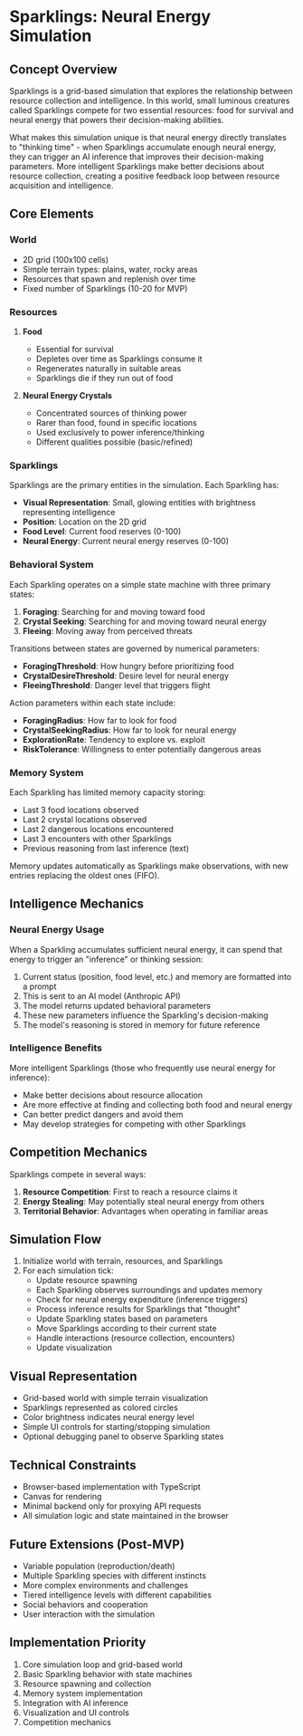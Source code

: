 # Sparklings: Neural Energy Simulation

## Concept Overview

Sparklings is a grid-based simulation that explores the relationship between resource collection and intelligence. In this world, small luminous creatures called Sparklings compete for two essential resources: food for survival and neural energy that powers their decision-making abilities.

What makes this simulation unique is that neural energy directly translates to "thinking time" - when Sparklings accumulate enough neural energy, they can trigger an AI inference that improves their decision-making parameters. More intelligent Sparklings make better decisions about resource collection, creating a positive feedback loop between resource acquisition and intelligence.

## Core Elements

### World
- 2D grid (100x100 cells)
- Simple terrain types: plains, water, rocky areas
- Resources that spawn and replenish over time
- Fixed number of Sparklings (10-20 for MVP)

### Resources
1. **Food**
   - Essential for survival
   - Depletes over time as Sparklings consume it
   - Regenerates naturally in suitable areas
   - Sparklings die if they run out of food

2. **Neural Energy Crystals**
   - Concentrated sources of thinking power
   - Rarer than food, found in specific locations
   - Used exclusively to power inference/thinking
   - Different qualities possible (basic/refined)

### Sparklings

Sparklings are the primary entities in the simulation. Each Sparkling has:

- **Visual Representation**: Small, glowing entities with brightness representing intelligence
- **Position**: Location on the 2D grid
- **Food Level**: Current food reserves (0-100)
- **Neural Energy**: Current neural energy reserves (0-100)

### Behavioral System

Each Sparkling operates on a simple state machine with three primary states:

1. **Foraging**: Searching for and moving toward food
2. **Crystal Seeking**: Searching for and moving toward neural energy
3. **Fleeing**: Moving away from perceived threats

Transitions between states are governed by numerical parameters:
- **ForagingThreshold**: How hungry before prioritizing food
- **CrystalDesireThreshold**: Desire level for neural energy
- **FleeingThreshold**: Danger level that triggers flight

Action parameters within each state include:
- **ForagingRadius**: How far to look for food
- **CrystalSeekingRadius**: How far to look for neural energy
- **ExplorationRate**: Tendency to explore vs. exploit
- **RiskTolerance**: Willingness to enter potentially dangerous areas

### Memory System

Each Sparkling has limited memory capacity storing:
- Last 3 food locations observed
- Last 2 crystal locations observed
- Last 2 dangerous locations encountered
- Last 3 encounters with other Sparklings
- Previous reasoning from last inference (text)

Memory updates automatically as Sparklings make observations, with new entries replacing the oldest ones (FIFO).

## Intelligence Mechanics

### Neural Energy Usage

When a Sparkling accumulates sufficient neural energy, it can spend that energy to trigger an "inference" or thinking session:

1. Current status (position, food level, etc.) and memory are formatted into a prompt
2. This is sent to an AI model (Anthropic API)
3. The model returns updated behavioral parameters
4. These new parameters influence the Sparkling's decision-making
5. The model's reasoning is stored in memory for future reference

### Intelligence Benefits

More intelligent Sparklings (those who frequently use neural energy for inference):
- Make better decisions about resource allocation
- Are more effective at finding and collecting both food and neural energy
- Can better predict dangers and avoid them
- May develop strategies for competing with other Sparklings

## Competition Mechanics

Sparklings compete in several ways:
1. **Resource Competition**: First to reach a resource claims it
2. **Energy Stealing**: May potentially steal neural energy from others
3. **Territorial Behavior**: Advantages when operating in familiar areas

## Simulation Flow

1. Initialize world with terrain, resources, and Sparklings
2. For each simulation tick:
   - Update resource spawning
   - Each Sparkling observes surroundings and updates memory
   - Check for neural energy expenditure (inference triggers)
   - Process inference results for Sparklings that "thought"
   - Update Sparkling states based on parameters
   - Move Sparklings according to their current state
   - Handle interactions (resource collection, encounters)
   - Update visualization

## Visual Representation

- Grid-based world with simple terrain visualization
- Sparklings represented as colored circles
- Color brightness indicates neural energy level
- Simple UI controls for starting/stopping simulation
- Optional debugging panel to observe Sparkling states

## Technical Constraints

- Browser-based implementation with TypeScript
- Canvas for rendering
- Minimal backend only for proxying API requests
- All simulation logic and state maintained in the browser

## Future Extensions (Post-MVP)

- Variable population (reproduction/death)
- Multiple Sparkling species with different instincts
- More complex environments and challenges
- Tiered intelligence levels with different capabilities
- Social behaviors and cooperation
- User interaction with the simulation

## Implementation Priority

1. Core simulation loop and grid-based world
2. Basic Sparkling behavior with state machines
3. Resource spawning and collection
4. Memory system implementation
5. Integration with AI inference
6. Visualization and UI controls
7. Competition mechanics